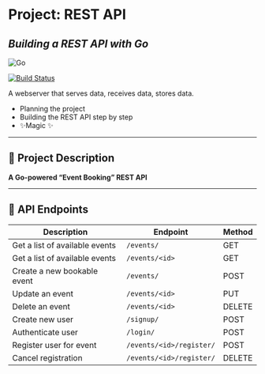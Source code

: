 # Project: REST API
## _Building a REST API with Go_

![Go](https://img.shields.io/badge/go-%2300ADD8.svg?style=for-the-badge&logo=go&logoColor=white)

[![Build Status](https://travis-ci.org/joemccann/dillinger.svg?branch=master)](https://travis-ci.org/joemccann/dillinger)

A webserver that serves data, receives data, stores data.


- Planning the project
- Building the REST API step by step
- ✨Magic ✨

---



## 📘 Project Description

**A Go-powered “Event Booking” REST API**

---

## 🧩 API Endpoints

| Description                    | Endpoint                     | Method |
|-------------------------------|------------------------------|--------|
| Get a list of available events| `/events/`                   | GET    |
| Get a list of available events| `/events/<id>`               | GET    |
| Create a new bookable event   | `/events/`                   | POST   |
| Update an event               | `/events/<id>`               | PUT    |
| Delete an event               | `/events/<id>`               | DELETE |
| Create new user               | `/signup/`                   | POST   |
| Authenticate user             | `/login/`                    | POST   |
| Register user for event       | `/events/<id>/register/`     | POST   |
| Cancel registration           | `/events/<id>/register/`     | DELETE |
